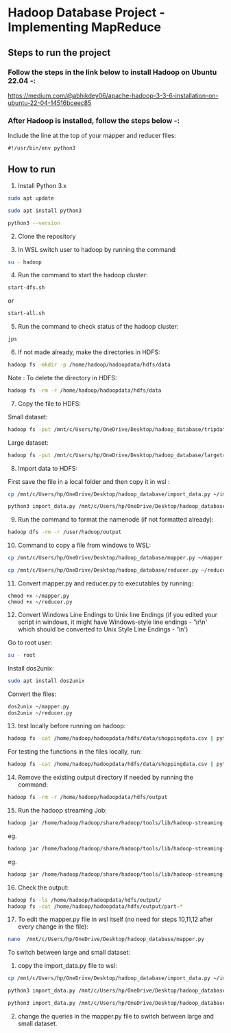 # Hadoop Database Project - Implementing MapReduce 

## Steps to run the project

### Follow the steps in the link below to install Hadoop on Ubuntu 22.04  -:
https://medium.com/@abhikdey06/apache-hadoop-3-3-6-installation-on-ubuntu-22-04-14516bceec85

### After Hadoop is installed, follow the steps below -:

Include the line at the top of your mapper and reducer files:

```
#!/usr/bin/env python3
```

## How to run

1. Install Python 3.x

```bash
sudo apt update
```

```bash
sudo apt install python3
```

```bash
python3 --version
```

2. Clone the repository

3. In WSL switch user to hadoop by running the command:

```bash
su - hadoop
```

4. Run the command to start the hadoop cluster:

```bash
start-dfs.sh
```
or

```bash
start-all.sh
```

5. Run the command to check status of the hadoop cluster:

```bash
jps
```

6. If not made already, make the directories in HDFS:

```bash
hadoop fs -mkdir -p /home/hadoop/hadoopdata/hdfs/data
```
Note : To delete the directory in HDFS:

```bash
hadoop fs -rm -r /home/hadoop/hadoopdata/hdfs/data
```

7. Copy the file to HDFS:

Small dataset:

```bash
hadoop fs -put /mnt/c/Users/hp/OneDrive/Desktop/hadoop_database/tripdata.csv /home/hadoop/hadoopdata/hdfs/data
```

Large dataset:

```bash
hadoop fs -put /mnt/c/Users/hp/OneDrive/Desktop/hadoop_database/largetripdata.csv /home/hadoop/hadoopdata/hdfs/data
```

8. Import data to HDFS:

First save the file in a local folder and then copy it in wsl : 
```bash
cp /mnt/c/Users/hp/OneDrive/Desktop/hadoop_database/import_data.py ~/import_data.py
```

```bash
python3 import_data.py /mnt/c/Users/hp/OneDrive/Desktop/hadoop_database/largetripdata.csv /mnt/c/Users/hp/OneDrive/Desktop/hadoop_database/headers.csv
```

9. Run the command to format the namenode (if not formatted already):

```bash
hadoop dfs -rm -r /user/hadoop/output
```

10. Command to copy a file from windows to WSL:

```bash
cp /mnt/c/Users/hp/OneDrive/Desktop/hadoop_database/mapper.py ~/mapper.py

```

```bash
cp /mnt/c/Users/hp/OneDrive/Desktop/hadoop_database/reducer.py ~/reducer.py

```

11. Convert mapper.py and reducer.py to executables by running:

```
chmod +x ~/mapper.py
chmod +x ~/reducer.py

```

12. Convert Windows Line Endings to Unix line Endings (if you edited your script in windows, it might have Windows-style line endings - '\r\n' which should be converted to Unix Style Line Endings - '\n')

Go to root user:

```bash
su - root
```

Install dos2unix:

```bash
sudo apt install dos2unix
```

Convert the files:

```bash
dos2unix ~/mapper.py
dos2unix ~/reducer.py
```

13. test locally before running on hadoop:

```bash
hadoop fs -cat /home/hadoop/hadoopdata/hdfs/data/shoppingdata.csv | python3 mapper.py | sort | python3 reducer.py 
```

For testing the functions in the files locally, run:

```bash
hadoop fs -cat /home/hadoop/hadoopdata/hdfs/data/shoppingdata.csv | python3 mapper.py argument_name | sort | python3 reducer.py argument_name
```

14. Remove the existing output directory if needed by running the command:

```bash
hadoop fs -rm -r /home/hadoop/hadoopdata/hdfs/output
```

15. Run the hadoop streaming Job:

```bash
hadoop jar /home/hadoop/hadoop/share/hadoop/tools/lib/hadoop-streaming-3.3.6.jar   -input /home/hadoop/hadoopdata/hdfs/data/   -output /home/hadoop/hadoopdata/hdfs/output/   -mapper "python3 mapper.py argument_name"   -reducer "python3 reducer.py argument_name"
```

eg. 
```bash
hadoop jar /home/hadoop/hadoop/share/hadoop/tools/lib/hadoop-streaming-3.3.6.jar   -input /home/hadoop/hadoopdata/hdfs/data/largetripdata.csv   -output /home/hadoop/hadoopdata/hdfs/output/   -mapper "python3 mapper.py filter"   -reducer "python3 reducer.py filter"
``` 
eg.
```bash
hadoop jar /home/hadoop/hadoop/share/hadoop/tools/lib/hadoop-streaming-3.3.6.jar   -input /home/hadoop/hadoopdata/hdfs/data/tripdata.csv   -output /home/hadoop/hadoopdata/hdfs/output/   -mapper "python3 mapper.py group"   -reducer "python3 reducer.py group"
```

16. Check the output:

```bash
hadoop fs -ls /home/hadoop/hadoopdata/hdfs/output/
hadoop fs -cat /home/hadoop/hadoopdata/hdfs/output/part-*
```

17. To edit the mapper.py file in wsl itself (no need for steps 10,11,12 after every change in the file):

```bash
nano  /mnt/c/Users/hp/OneDrive/Desktop/hadoop_database/mapper.py
```


To switch between large and small dataset:

1. copy the import_data.py file to wsl:
```bash
cp /mnt/c/Users/hp/OneDrive/Desktop/hadoop_database/import_data.py ~/import_data.py
```

```bash
python3 import_data.py /mnt/c/Users/hp/OneDrive/Desktop/hadoop_database/largetripdata.csv /mnt/c/Users/hp/OneDrive/Desktop/hadoop_database/headers.csv
```

```bash
python3 import_data.py /mnt/c/Users/hp/OneDrive/Desktop/hadoop_database/tripdata.csv /mnt/c/Users/hp/OneDrive/Desktop/hadoop_database/headers.csv
```

2. change the queries in the mapper.py file to switch between large and small dataset.
